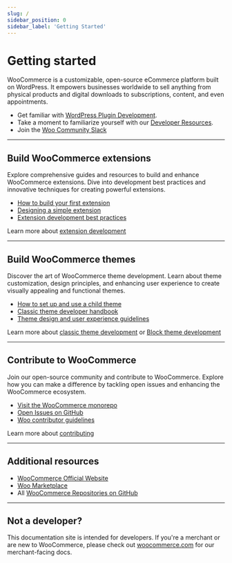 ```yaml
---
slug: /
sidebar_position: 0
sidebar_label: 'Getting Started'
---
```


# Getting started

WooCommerce is a customizable, open-source eCommerce platform built on WordPress. It empowers businesses worldwide to sell anything from physical products and digital downloads to subscriptions, content, and even appointments.

* Get familiar with [WordPress Plugin Development](https://developer.wordpress.org/plugins/).
* Take a moment to familiarize yourself with our [Developer Resources](https://developer.wordpress.org/plugins/plugin-basics/).
* Join the [Woo Community Slack](https://woo.com/community-slack/)

---

## Build WooCommerce extensions

Explore comprehensive guides and resources to build and enhance WooCommerce extensions. Dive into development best practices and innovative techniques for creating powerful extensions.

* [How to build your first extension](/docs/extensions/getting-started-extensions/building-your-first-extension)
* [Designing a simple extension](/docs/extensions/getting-started-extensions/how-to-design-a-simple-extension)
* [Extension development best practices](/docs/extensions/best-practices-extensions/extension-development-best-practices)

Learn more about [extension development](/docs/category/getting-started)

---

## Build WooCommerce themes

Discover the art of WooCommerce theme development. Learn about theme customization, design principles, and enhancing user experience to create visually appealing and functional themes.

* [How to set up and use a child theme](/docs/theming/theme-development/set-up-a-child-theme)
* [Classic theme developer handbook](/docs/theming/theme-development/classic-theme-developer-handbook)
* [Theme design and user experience guidelines](/docs/theming/theme-development/theme-design-ux-guidelines)

Learn more about [classic theme development](/docs/theming/theme-development/classic-theme-developer-handbook) or [Block theme development](/docs/theming/block-theme-development/theming-woo-blocks)

---

## Contribute to WooCommerce

Join our open-source community and contribute to WooCommerce. Explore how you can make a difference by tackling open issues and enhancing the WooCommerce ecosystem.

* [Visit the WooCommerce monorepo](https://github.com/woocommerce/woocommerce)
* [Open Issues on GitHub](https://github.com/woocommerce/woocommerce/issues)
* [Woo contributor guidelines](/docs/contribution/contributing/)

Learn more about [contributing](/docs/contribution/contributing)

---

## Additional resources

- [WooCommerce Official Website](https://woocommerce.com/)
- [Woo Marketplace](https://woocommerce.com/marketplace)
- All [WooCommerce Repositories on GitHub](https://woocommerce.github.io/)

---

## Not a developer?

This documentation site is intended for developers. If you're a merchant or are new to WooCommerce, please check out [woocommerce.com](https://woocommerce.com/) for our merchant-facing docs.
